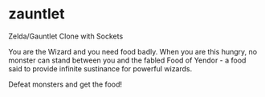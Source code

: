 # zauntlet
Zelda/Gauntlet Clone with Sockets

You are the Wizard and you need food badly. When you are this hungry, no monster can stand between you and the fabled Food of Yendor - a food said to provide infinite sustinance for powerful wizards.

Defeat monsters and get the food!
